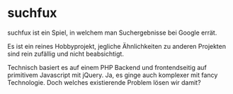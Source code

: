 # suchfux

suchfux ist ein Spiel, in welchem man Suchergebnisse bei Google errät.

Es ist ein reines Hobbyprojekt, jegliche Ähnlichkeiten zu anderen Projekten sind rein zufällig und nicht beabsichtigt.

Technisch basiert es auf einem PHP Backend und frontendseitig auf primitivem Javascript mit jQuery.
Ja, es ginge auch komplexer mit fancy Technologie. Doch welches existierende Problem lösen wir damit?
